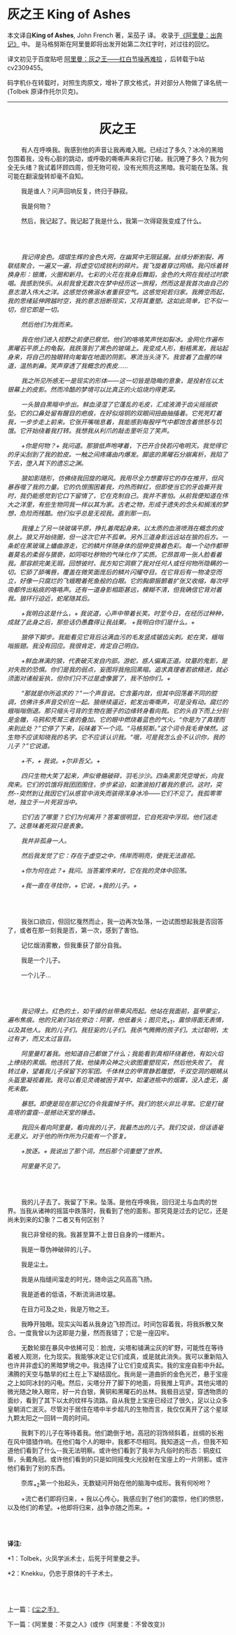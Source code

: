 # 灰之王 King of Ashes

本文译自**King of Ashes**, John French 著，呆茄子 译。
收录于[《阿里曼：出奔记》](https://www.bilibili.com/read/readlist/rl724148) 中。
是马格努斯在阿里曼即将出发开始第二次红字时，对过往的回忆。

译文初见于百度贴吧 [阿里曼：灰之王——红白节操再难拾](https://tieba.baidu.com/p/5100174386)
，后转载于b站cv2309455。

码字机仆在转载时，对照生肉原文，增补了原文格式，并对部分人物做了译名统一 \(Tolbek 原译作托尔贝克\)。

---

<div align="center">
<h1>灰之王</h1>
</div>

        有人在呼唤我。我感到他的声音让我再难入眠。已经过了多久？冰冷的黑暗包围着我，没有心脏的跳动，或呼吸的嘶嘶声来将它打破。我沉睡了多久？我为何全无头绪？我试着环顾四周，但无物可视，没有光照亮这黑暗。我可能在坠落。我可能在翻滚旋转却毫不自知。

        我是谁人？问声回响反复，终归于静寂。

        我是何物？

        然后，我记起了。我记起了我是什么，我第一次得窥我变成了什么。

<br><br/>

        *我记得金色。熠熠生辉的金色大网，在幽冥中无限延展。丝绦分断割裂，再联结聚合，一遍又一遍，将虚空切成锐利的碎片。我飞旋着穿过网络。我闪烁着转换身形：银鹰，火圈和新月。七彩的火花在我身后舞蹈，金色的大网在我经过时歌唱。我感到快乐。从前我曾无数次在梦中经历这一旅程，然而这是我首次由自己的意志潜入伟大之洋。这感觉仿佛溺水者重获空气。这感觉宛若归家。我腾空而起，我的思绪延伸跨越时空，我的意志扭断现实，又将其重塑。这如此简单，它不似一切，但它即是一切。*

        *然后他们为我而来。*

        *我在他们进入视野之前便已察觉。他们的咯咯笑声恍如裂冰。金网化作遍布黑曜石平原上的龟裂。我跌落到了黑色的玻璃上。我变成人形，魁梧黑发。我站起身来，将自己的独眼转向匍匐在地面的阴影。寒流当头浇下。我尝着了血腥的味道，温热刺鼻。笑声穿透了我概念的表皮……*

        *我之所见所感无一是现实的形体——这一切皆是隐晦的意象，是投射在以太银幕上的皮影。然而冷酷的梦境可以比真正的火焰烧灼得更深。*

        *一头狼自黑暗中步出。鲜血浸湿了它蓬乱的毛皮，汇成液滴于齿尖摇摇欲坠。它的口鼻处留有醒目的疤痕，在好似熔铜的双眼间扭曲抽搐着。它死死盯着我，一步步走上前来。它张开嘴喘息着，我能感到每股呼气中都饱含着愤怒与饥饿。它开始绕着我打转。我想我从利爪的敲击里听见了笑声。*

        *+你是何物？+ 我问道。那狼低声咆哮着，下巴开合快若闪电明灭。我觉得它的牙尖刮到了我的脸皮。一触之间疼痛由内爆发。脚底的黑曜石分崩离析，我陷了下去，堕入其下的遗忘之渊。*

        *狼如影随形，仿佛绕我回旋的飓风。我用尽全力想要将它的存在推开，但风暴吞噬了我的力量。它的仇恨围困着我，灼热而鲜红，但即使当它的牙齿撕开我时，我仍能感觉到它口下留情了，它在克制自己。我并不害怕。从前我便知道在伟大之洋里，有些生物同我一样以其为家。古老之物，形成于遗失的念头和搁浅的梦想，危险而残酷。他们似乎总是无视我。直到那一刻。*

        *我撞上了另一块玻璃平原，挣扎着爬起身来。以太质的血液喷溅在概念的皮肤上。狼又开始绕圈，但一这次它并不孤单。另外三道身影远远站在狼的后方。一条蛇在黑玻璃上蟠曲游走，它的鳞片伴随身体的屈伸变换着色彩。每一个动作都带着莫名的柔弱与猥亵，如同呕吐秽物的气味化作了实质。它昂首用一张人脸看着我。那容颜完美无瑕。回想彼时，我方知它洞察了我对任何人或任何物所隐瞒的一切。它舔了舔嘴唇，覆盖在微笑面庞后的鳞片闪耀夺目。在它背后有一物凌空而立，好像一只腐烂的飞蛾瞪着死鱼般的白眼。它的胸廓振颤着扩张又收缩，每次呼吸都传出粘痰的咯咯声。还有一道身影相距甚远，模糊不清，但我确信它背对着我。狼环行迫近，蛇尾随其后。*

        *+我明白这是什么，+ 我说道，心声中带着长笑。时至今日，在经历过种种，成就了此身之后，那些话仍愚蠢得让我战栗。 +我明白你们是什么。+*

        *狼停下脚步。我能看见它背后沾满血污的毛发竖成锯齿尖刺。蛇在笑，蛾嗡嗡振翅。我没有回应。我很肯定，肯定自己明白。*

        *+鲜血淋漓的狼，代表破灭发自内部。游蛇，惑人偏离正道。坟墓的鬼影，是对失败的恐惧。你们是我的弱点，妄图将我拖回黑暗。追求真理者若欲精进，就必须面对诸般妄执，但你们只不过是虚像罢了，我不怕你们。+*

        *“那就是你所追求的？”一个声音说。它含蓄内敛，但其中回荡着不同的腔调，仿佛许多声音交织在一起。狼继续逼近，蛇发出嘶嘶声，可是没有动。腐烂的蛾嗡嗡倒退。那只缩头弓背的生物在圈子的边缘转身看向我。它的头自下而上分别是金雕，乌鸦和秃鹫三者的叠加。它的眼中燃烧着蓝色的气火。“你是为了真理而来到此处？”它停了下来，玩味着下一个词。“马格努斯。”这个词令我毛骨悚然。这生物不应该知晓我的名字。它不应该认识我。“哦，可是我怎么会不认识你，我的儿子？”它说道。*

        *+不，+ 我说。+尔非吾父。+*

        *四只生物大笑了起来，声似骨骼破碎，羽毛沙沙。四条黑影凭空增长，向我爬来。它们的饥饿将我团团围住，步步紧迫，如激浪拍打着我的意识。这时，突然--突然到让我因它们从感官中消失而骇得浑身冰冷——它们不见了。我孤零零地，独立于一片死寂当中。*

        *它们去了哪里？它们为何离开？答案很明显，它自死寂中浮现。他们逃走了。这意味着死寂只是表象。*

        *我并非孤身一人。*

        *然后我发觉了它：存在于虚空之中，伟岸而明亮，使我无法直视。*

        *+你为何在此？+ 我问。当答案传来时，它在我的灵体中回荡。*

        *+我一直在寻找你，+ 它说，+我的儿子。+*

<br><br/>

        我张口欲应，但回忆戛然而止，我一边再次坠落，一边试图想起我是否回答了，或者在那一刻我是否，第一次，感到了害怕。

        记忆烟消雾散，但我重获了部分自我。

        我是一个儿子。

        一个儿子…

<br><br/>

        *我记得土。红色的土，如干燥的丝带乘风而起。他站在我面前，盔甲蒙尘，遍布焦痕。他的兄弟们站在旁边：阿蒙，他低着头；图贝克<sub>\*1</sub>，震惊得面无表情，以及其他人。我的儿子们。我狂妄的儿子们。我杀气腾腾的孩子们。太过聪明，太过有才，而又太过盲目。*

        *阿里曼盯着我。他知道自己都做了什么；我能看到真相环绕着他，有如火焰上缭绕的黑烟。他违抗了我，他操弄众神之火欲图重塑现实，然后他失败了。
我转过身，望着我儿子保留下的军团。千体林立的甲胄静若雕塑，千双空洞的眼睛从头盔里凝视着我。我可以看见灵魂被困于其中，如灌进瓶中的烟雾，没入虚无，虽死未散。*

        *暴怒。即便是现在那记忆仍令我震悼于怀。我们的怒火非比寻常。它是打破高塔的雷霆--是撼动天堂的锤击。*

        *我回头看向阿里曼，看向我的儿子，我最杰出的儿子。我们交谈，但话语毫无意义。对于他的所作所为只能有一个答复。*

        *+放逐。+ 我说出了那个词，然后那个词重塑了世界。*

        *阿里曼不见了。*

<br><br/>

        我的儿子去了。我留了下来。坠落。是他在呼唤我，回归泥土与血肉的世界。当我从诸神的摇篮中跌落时，我看到了他的面影。那究竟是过去的记忆，还是尚未到来的幻象？二者又有何区别？

        我已非曾经的我。我甚至算不上昔日自身的一缕断片。

        我是一尊伪神破碎的儿子。

        我是尘土。

        我是从指缝间溜走的时光，随命运之风高高飞扬。

        我是逝者的低语，不断流淌进坟墓。

        在目力可及之处，我是万物之王。

        我睁开独眼。现实尖叫着从我身边飞掠而过。时间包容着我，将我拆散又聚合。一度我曾以为这即是力量，然而我错了；它是一座囚牢。

        无数轮廓在暴风中依稀可见：脸庞，尖塔和铺满尘灰的旷野，可能性在等待着被人观测，化为现实。我能够决定让它们成真，或是就此消失。我可以重新陷入也许并非虚幻的黑暗梦境之中。我选择了让它们变成真实。我的宝座自影中升起。沸腾的天空与酷旱的红土在上下凝结固化。我尚是一道曲折的金色光芒，悬于宝座之上如同冰封的闪电。然后，尖塔分开了脚下的地面，将我推上穹庐。其他尖塔的微光随之映入眼帘，好一片白银，黄铜和黑曜石的丛林。我极目远望，穿透物质的面纱，看到了其下以太的纹样与流路。自从我登上宝座已经过了很久，足以让众多皇朝消亡泯灭。尽管对于居住在塔中半步超凡的生物而言，我仅仅离开了这个星球九颗太阳之一回转一周的时间。

        我剩下的儿子在等待着我。他们跪倒于地，高冠的羽饰倾斜着，丝绸的长袍在风中猎猎作响。在他们每个人的眼中，我都不尽相同。我知道这一点，但我不知道他们看到了什么--我无法明察。或许他们看到了我半为凡俗时的形态：铜皮红鬃，头戴角冠。或许他们看到的只是如同摇曳火光投射在宝座上的一片阴影。或许他们看到了别的东西。

        奈库<sub>*2</sub>第一个抬起头，无数疑问开始在他的脑海中成形。我有何吩咐？

        \+流亡者们即将归来，+ 我以心传心。我感应到了他们的震惊，他们的愤怒，以及他们的希望。+他即将归来，战争亦随之而来。+

<br><br/>

**译注:**

\*1：Tolbek，火凤学派术士，后死于阿里曼之手。

\*2：Knekku，仍忠于原体的千子术士。

<br><br/>

上一篇：[《尘之手》](HandOfDust.md)

下一篇：《阿里曼：不变之人》(或作《阿里曼：不曾改变》)
